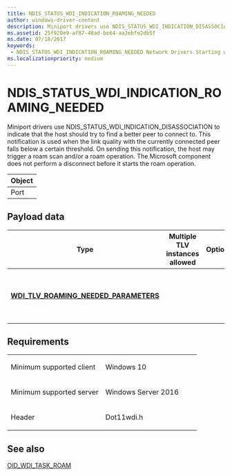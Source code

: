 ```yaml
---
title: NDIS_STATUS_WDI_INDICATION_ROAMING_NEEDED
author: windows-driver-content
description: Miniport drivers use NDIS_STATUS_WDI_INDICATION_DISASSOCIATION to indicate that the host should try to find a better peer to connect to.
ms.assetid: 25f920e9-af87-48ad-be64-aa3ebfe2db5f
ms.date: 07/18/2017
keywords:
 - NDIS_STATUS_WDI_INDICATION_ROAMING_NEEDED Network Drivers Starting with Windows Vista
ms.localizationpriority: medium
---
```


# NDIS\_STATUS\_WDI\_INDICATION\_ROAMING\_NEEDED


Miniport drivers use NDIS\_STATUS\_WDI\_INDICATION\_DISASSOCIATION to indicate that the host should try to find a better peer to connect to. This notification is used when the link quality with the currently connected peer falls below a certain threshold. On sending this notification, the host may trigger a roam scan and/or a roam operation. The Microsoft component does not perform a disconnect before it starts the roam operation.

| Object |
|--------|
| Port   |

 

## Payload data


| Type                                                                                    | Multiple TLV instances allowed | Optional | Description                                                                                                                         |
|-----------------------------------------------------------------------------------------|--------------------------------|----------|-------------------------------------------------------------------------------------------------------------------------------------|
| [**WDI\_TLV\_ROAMING\_NEEDED\_PARAMETERS**](https://msdn.microsoft.com/library/windows/hardware/dn898049) |                                |          | The reason for the roam trigger. When a [OID\_WDI\_TASK\_ROAM](oid-wdi-task-roam.md) is triggered, this reason is forwarded to it. |

 

Requirements
------------

<table>
<colgroup>
<col width="50%" />
<col width="50%" />
</colgroup>
<tbody>
<tr class="odd">
<td><p>Minimum supported client</p></td>
<td><p>Windows 10</p></td>
</tr>
<tr class="even">
<td><p>Minimum supported server</p></td>
<td><p>Windows Server 2016</p></td>
</tr>
<tr class="odd">
<td><p>Header</p></td>
<td>Dot11wdi.h</td>
</tr>
</tbody>
</table>

## See also


[OID\_WDI\_TASK\_ROAM](oid-wdi-task-roam.md)

 

 




